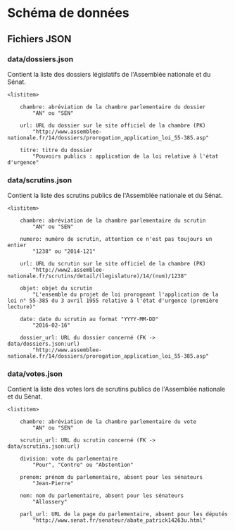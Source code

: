 # Schéma de données

## Fichiers JSON

### data/dossiers.json

Contient la liste des dossiers législatifs de l'Assemblée nationale et du Sénat.

	<listitem>

		chambre: abréviation de la chambre parlementaire du dossier
			"AN" ou "SEN"

		url: URL du dossier sur le site officiel de la chambre (PK)
			"http://www.assemblee-nationale.fr/14/dossiers/prorogation_application_loi_55-385.asp"

		titre: titre du dossier
			"Pouvoirs publics : application de la loi relative à l'état d'urgence"

### data/scrutins.json

Contient la liste des scrutins publics de l'Assemblée nationale et du Sénat.

	<listitem>

		chambre: abréviation de la chambre parlementaire du scrutin
			"AN" ou "SEN"

		numero: numéro de scrutin, attention ce n'est pas toujours un entier
			"1238" ou "2014-121"

		url: URL du scrutin sur le site officiel de la chambre (PK)
			"http://www2.assemblee-nationale.fr/scrutins/detail/(legislature)/14/(num)/1238"

		objet: objet du scrutin
			"L'ensemble du projet de loi prorogeant l'application de la loi n° 55-385 du 3 avril 1955 relative à l'état d'urgence (première lecture)"

		date: date du scrutin au format "YYYY-MM-DD"
			"2016-02-16"

		dossier_url: URL du dossier concerné (FK -> data/dossiers.json:url)
			"http://www.assemblee-nationale.fr/14/dossiers/prorogation_application_loi_55-385.asp"

### data/votes.json

Contient la liste des votes lors de scrutins publics de l'Assemblée nationale et
du Sénat.

	<listitem>

		chambre: abréviation de la chambre parlementaire du vote
			"AN" ou "SEN"

		scrutin_url: URL du scrutin concerné (FK -> data/scrutins.json:url)

		division: vote du parlementaire
			"Pour", "Contre" ou "Abstention"

		prenom: prénom du parlementaire, absent pour les sénateurs
			"Jean-Pierre"

		nom: nom du parlementaire, absent pour les sénateurs
			"Allossery"

		parl_url: URL de la page du parlementaire, absent pour les députés
			"http://www.senat.fr/senateur/abate_patrick14263u.html"
